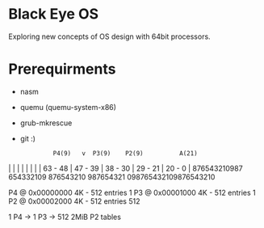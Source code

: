 # Black Eye OS

Exploring new concepts of OS design with 64bit processors.

# Prerequirments
* nasm
* quemu (quemu-system-x86)
* grub-mkrescue
* git :)

               P4(9)   v  P3(9)    P2(9)          A(21)
|           |         |         |         |         |            |
| 63 - 48   | 47 - 39 | 38 - 30 | 29 - 21 |       20 - 0         |
876543210987 654332109 876543210 987654321 098765432109876543210

 


P4 @ 0x00000000 4K - 512 entries 1
P3 @ 0x00001000 4K - 512 entries 1
P2 @ 0x00002000 4K - 512 entries 512



1 P4 -> 1 P3 -> 512 2MiB P2 tables